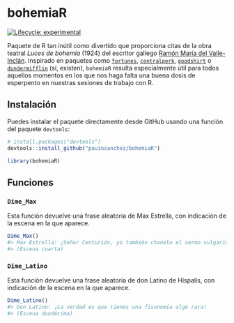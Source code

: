 # bohemiaR

<!-- badges: start -->
[![Lifecycle: experimental](https://img.shields.io/badge/lifecycle-experimental-orange.svg)](https://lifecycle.r-lib.org/articles/stages.html#experimental)
<!-- badges: end -->

Paquete de R tan inútil como divertido que proporciona citas de la obra teatral *Luces de bohemia* (1924) del escritor gallego [Ramón María del Valle-Inclán](https://es.wikipedia.org/wiki/Ram%C3%B3n_Mar%C3%ADa_del_Valle-Incl%C3%A1n). Inspirado en paquetes como [`fortunes`](https://cran.r-project.org/web/packages/fortunes/index.html), [`centralperk`](https://github.com/Ryo-N7/centralperk), [`goodshirt`](https://github.com/adam-gruer/goodshirt) o [`dundermifflin`](https://github.com/tbradley1013/dundermifflin) (sí, existen), `bohemiaR` resulta especialmente útil para todos aquellos momentos en los que nos haga falta una buena dosis de esperpento en nuestras sesiones de trabajo con R.

## Instalación

Puedes instalar el paquete directamente desde GitHub usando una función del paquete `devtools`:

``` r
# install.packages("devtools")
devtools::install_github("pauinsanchez/bohemiaR")

library(bohemiaR)
```

## Funciones

### `Dime_Max`

Esta función devuelve una frase aleatoria de Max Estrella, con indicación de la escena en la que aparece.

``` r
Dime_Max()
#> Max Estrella: ¡Señor Centurión, yo también chanelo el sermo vulgaris!
#> (Escena cuarta)
```

### `Dime_Latino`

Esta función devuelve una frase aleatoria de don Latino de Híspalis, con indicación de la escena en la que aparece.

``` r
Dime_Latino()
#> Don Latino: ¡La verdad es que tienes una fisonomía algo rara!
#> (Escena duodécima)
```
